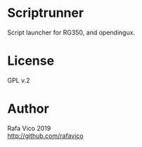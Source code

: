 # Scriptrunner

Script launcher for RG350, and opendingux.

# License

GPL v.2

# Author

Rafa Vico 2019<br>
http://github.com/rafavico

